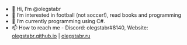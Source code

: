 - 👋 Hi, I’m @olegstabr
- 👀 I’m interested in football (not soccer!), read books and programming
- 🌱 I’m currently programming using C#.
- 📫 How to reach me - Discord: olegstabr#8140, Website: [olegstabr.github.io](https://olegstabr.github.io/) | [olegstabr.ru](https://olegstabr.ru/)

<!---
olegstabr/olegstabr is a ✨ special ✨ repository because its `README.md` (this file) appears on your GitHub profile.
You can click the Preview link to take a look at your changes.
--->
